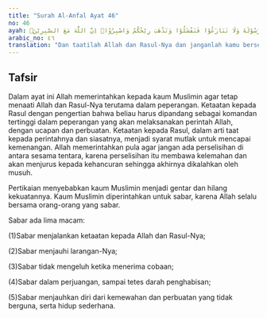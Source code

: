 ```yaml
---
title: "Surah Al-Anfal Ayat 46"
no: 46
ayah: وَاَطِيْعُوا اللّٰهَ وَرَسُوْلَهٗ وَلَا تَنَازَعُوْا فَتَفْشَلُوْا وَتَذْهَبَ رِيْحُكُمْ وَاصْبِرُوْاۗ اِنَّ اللّٰهَ مَعَ الصّٰبِرِيْنَۚ 
arabic_no: ٤٦
translation: "Dan taatilah Allah dan Rasul-Nya dan janganlah kamu berselisih, yang menyebabkan kamu menjadi gentar dan kekuatanmu hilang dan bersabarlah. Sungguh, Allah beserta orang-orang sabar."
---
```


## Tafsir

Dalam ayat ini Allah memerintahkan kepada kaum Muslimin agar tetap menaati Allah dan Rasul-Nya terutama dalam peperangan. Ketaatan kepada Rasul dengan pengertian bahwa beliau harus dipandang sebagai komandan tertinggi dalam peperangan yang akan melaksanakan perintah Allah, dengan ucapan dan perbuatan. Ketaatan kepada Rasul, dalam arti taat kepada perintahnya dan siasatnya, menjadi syarat mutlak untuk mencapai kemenangan. Allah memerintahkan pula agar jangan ada perselisihan di antara sesama tentara, karena perselisihan itu membawa kelemahan dan akan menjurus kepada kehancuran sehingga akhirnya dikalahkan oleh musuh.

Pertikaian menyebabkan kaum Muslimin menjadi gentar dan hilang kekuatannya. Kaum Muslimin diperintahkan untuk sabar, karena Allah selalu bersama orang-orang yang sabar.

Sabar ada lima macam:

(1)Sabar menjalankan ketaatan kepada Allah dan Rasul-Nya;

(2)Sabar menjauhi larangan-Nya;

(3)Sabar tidak mengeluh ketika menerima cobaan;

(4)Sabar dalam perjuangan, sampai tetes darah penghabisan;

(5)Sabar menjauhkan diri dari kemewahan dan perbuatan yang tidak berguna, serta hidup sederhana.